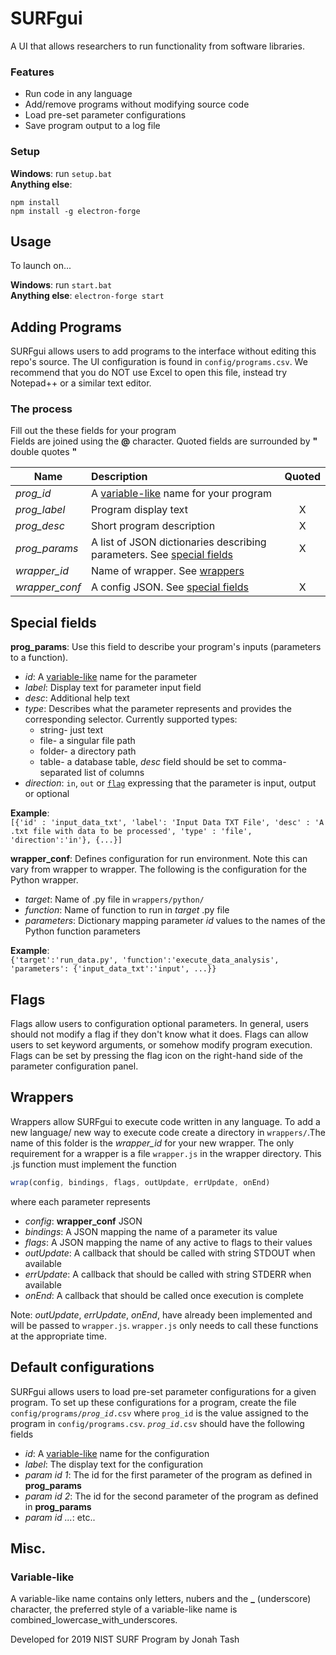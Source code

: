 # SURFgui

A UI that allows researchers to run functionality from software libraries.

### Features
* Run code in any language
* Add/remove programs without modifying source code
* Load pre-set parameter configurations
* Save program output to a log file
### Setup
__Windows__: run `setup.bat`<br />
__Anything else__:
```
npm install
npm install -g electron-forge
```

## Usage
To launch on...

__Windows__: run `start.bat`<br />
__Anything else__: `electron-forge start`

## Adding Programs
SURFgui allows users to add programs to the interface without editing this repo's source.
The UI configuration is found in `config/programs.csv`. We recommend that you do NOT use Excel to open this file, instead try Notepad++ or a similar text editor.

### The process
Fill out the these fields for your program<br />
Fields are joined using the __@__ character. Quoted fields are surrounded by __"__ double quotes __"__ <br />

| Name          | Description                           |Quoted|
| ------------- |:-------------------------------------|:-----:|
| *prog_id*     | A [variable-like](#variables) name for your program  |    |
| *prog_label*  | Program display text                  | X  |
| *prog_desc*   | Short program description             |X  |
| *prog_params* | A list of JSON dictionaries describing parameters. See [special fields](#Special-fields)| X  |
| *wrapper_id*  | Name of wrapper. See [wrappers](#wrappers)                    |    |
| *wrapper_conf*| A config JSON. See  [special fields](#Special-fields)                         | X  |

## Special fields
__prog_params__: Use this field to describe your program's inputs (parameters to a function).
* _id_: A [variable-like](#variables) name for the parameter
* _label_: Display text for parameter input field
* _desc_: Additional help text
* _type_: Describes what the parameter represents and provides the corresponding selector. Currently supported types:
	* string- just text
	* file- a singular file path
	* folder- a directory path
	* table- a database table, _desc_ field should be set to comma-separated list of columns
* _direction_: `in`, `out` or [`flag`](#flags) expressing that the parameter is input, output or optional

__Example__:\
`[{'id' : 'input_data_txt', 'label': 'Input Data TXT File', 'desc' : 'A .txt file with data to be processed', 'type' : 'file', 'direction':'in'}, {...}]`

__wrapper_conf__: Defines configuration for run environment. Note this can vary from wrapper to wrapper. The following is the configuration for the Python wrapper.
* _target_: Name of .py file in `wrappers/python/`
* _function_: Name of function to run in _target_ .py file
* _parameters_: Dictionary mapping parameter _id_ values to the names of the Python function parameters

__Example__:\
`{'target':'run_data.py', 'function':'execute_data_analysis', 'parameters': {'input_data_txt':'input', ...}}`

## Flags
Flags allow users to configuration optional parameters. In general, users should not modify a flag if they don't know what it does. Flags can allow users to set keyword arguments, or somehow modify program execution. Flags can be set by pressing the flag icon on the right-hand side of the parameter configuration panel.

## Wrappers
Wrappers allow SURFgui to execute code written in any language.
To add a new language/ new way to execute code create a directory in `wrappers/`.The name of this folder is the *wrapper_id* for your new wrapper.
The only requirement for a wrapper is a file `wrapper.js` in the wrapper directory. This .js function must implement the function
```javascript
wrap(config, bindings, flags, outUpdate, errUpdate, onEnd)
```
where each parameter represents
* _config_: __wrapper_conf__ JSON
* _bindings_: A JSON mapping the name of a parameter its value
* _flags_: A JSON mapping the name of any active to flags to their values
* _outUpdate_: A callback that should be called with string STDOUT when available
* _errUpdate_: A callback that should be called with string STDERR when available
* _onEnd_: A callback that should be called once execution is complete

Note: _outUpdate_, _errUpdate_, _onEnd_, have already been implemented and will be passed to `wrapper.js`. `wrapper.js` only needs to call these functions at the appropriate time.

## Default configurations
SURFgui allows users to load pre-set parameter configurations for a given program. To set up these configurations for a program, create the file `config/programs/`*`prog_id`*`.csv` where `prog_id` is the value assigned to the program in `config/programs.csv`. *`prog_id`*`.csv` should have the following fields

* _id_: A [variable-like](#variables) name for the configuration
* _label_: The display text for the configuration
* _param id 1_: The id for the first parameter of the program as defined in __prog_params__
* _param id 2_: The id for the second parameter of the program as defined in __prog_params__
* _param id ..._: etc..

## Misc.

### Variable-like <div id="variables"></div>
A variable-like name contains only letters, nubers and the __\___ (underscore) character, the preferred style of a variable-like name is combined_lowercase_with_underscores.


Developed for 2019 NIST SURF Program by Jonah Tash
